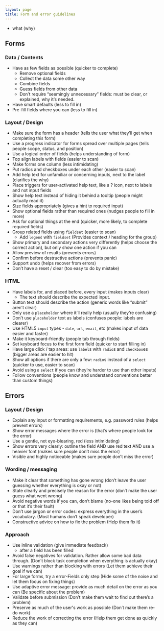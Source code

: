 ```yaml
---
layout: page
title: Form and error guidelines
---
```


- what (why)

## Forms

### Data / Contents

- Have as few fields as possible (quicker to complete)
    - Remove optional fields
    - Collect the data some other way
    - Combine fields
    - Guess fields from other data
    - Don’t require “seemingly unnecessary” fields: must be clear, or explained, why it’s needed.
- Have smart defaults (less to fill in)
- Pre-fill fields where you can (less to fill in)

### Layout / Design

- Make sure the form has a header (tells the user what they’ll get when completing this form)
- Use a progress indicator for forms spread over multiple pages (tells people scope, status, and position)
- Use a logical order of fields (helps understanding of form)
- Top align labels with fields (easier to scan)
- Make forms one column (less intimidating)
- Put radios and checkboxes under each other (easier to scan)
- Add help text for unfamiliar or concerning inputs, next to the label (clarifies the why)
- Place triggers for user-activated help text, like a ? icon, next to labels and not input fields
- Show help text instead of hiding it behind a tooltip (people might actually read it)
- Size fields appropriately (gives a hint to required input)
- Show optional fields rather than required ones (nudges people to fill in more)
- Ask for optional things at the end (quicker, more likely, to complete required fields)
- Group related fields using `fieldset` (easier to scan)
	- Add `legend` with `fieldset` (Provides context / heading for the group)
- Show primary and secondary actions very differently (helps choose the correct action), but only show one action if you can
- Allow preview of results (prevents errors)
- Confirm before destructive actions (prevents panic)
- Support undo (helps recover from errors)
- Don’t have a reset / clear (too easy to do by mistake)

### HTML

- Have labels for, and placed before, every input (makes inputs clear)
	- The text should describe the expected input.
- Button text should describe the action (generic words like “submit” aren’t clear)
- Only use a `placeholder` where it’ll really help (usually they’re confusing)
- Don’t use `placeholder` text as labels (confuses people: labels are clearer)
- Use HTML5 `input` types - `date`, `url`, `email`, etc (makes input of data easier and faster)
- Make it keyboard-friendly (people tab through fields)
- Set keyboard focus to the first form field (quicker to start filling in)
- Have large click / tap areas: use `label`s with `radio`s and `checkbox`es (bigger areas are easier to hit)
- Show all options if there are only a few: `radio`s instead of a `select` (quicker to use, easier to scan)
- Avoid using a `select` if you can (they’re harder to use than other inputs)
- Follow conventions (people know and understand conventions better than custom things)

## Errors

### Layout / Design

- Explain any input or formatting requirements, e.g. password rules (helps prevent errors)
- Show error messages where the error is (that’s where people look for the error)
- Use a gentle, not eye-blearing, red (less intimidating)
- Show errors very clearly: outline the field AND use red text AND use a heavier font (makes sure people don’t miss the error)
- Visible and highly noticeable (makes sure people don’t miss the error)

### Wording / messaging

- Make it clear that something has gone wrong (don’t leave the user guessing whether everything is okay or not)
- State clearly and precisely the reason for the error (don’t make the user guess what went wrong)
- Avoid negative words if you can, don’t blame (no-one likes being told off or that it’s their fault)
- Don’t use jargon or error codes: express everything in the user’s vocabulary. (Most humans don’t speak developer)
- Constructive advice on how to fix the problem (Help them fix it)

### Approach

- Use inline validation (give immediate feedback)
    - after a field has been filled
- Avoid false negatives for validation. Rather allow some bad data through. (Don’t block task completion when everything is actually okay)
- Use warnings rather than blocking with errors (Let them achieve their goal if we can)
- For large forms, try a error-Fields only step (Hide some of the noise and let them focus on fixing things)
- Use adaptive error message: provide as much detail on the error as you can (Be specific about the problem)
- Validate before submission (Don’t make them wait to find out there’s a problem)
- Preserve as much of the user's work as possible (Don’t make them re-do work)
- Reduce the work of correcting the error (Help them get done as quickly as they can)
